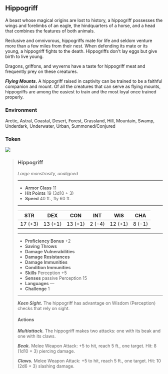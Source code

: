 ## Hippogriff
A beast whose magical origins are lost to history, a hippogriff possesses the wings and forelimbs of an eagle, the hindquarters of a horse, and a head that combines the features of both animals.

Reclusive and omnivorous, hippogriffs mate for life and seldom venture more than a few miles from their nest. When defending its mate or its young, a hippogriff fights to the death. Hippogriffs don't lay eggs but give birth to live young.

Dragons, griffons, and wyverns have a taste for hippogriff meat and frequently prey on these creatures.

***Flying Mounts.*** A hippogriff raised in captivity can be trained to be a faithful companion and mount. Of all the creatures that can serve as flying mounts, hippogriffs are among the easiest to train and the most loyal once trained properly.

### Environment
Arctic, Astral, Coastal, Desert, Forest, Grassland, Hill, Mountain, Swamp, Underdark, Underwater, Urban,  Summoned/Conjured

### Token
![](Hippogriff-Token.png)

>### Hippogriff
>*Large monstrosity, unaligned*
>___
>- **Armor Class** 11
>- **Hit Points** 19 (3d10 + 3)
>- **Speed** 40 ft., fly 60 ft.
>___
>|**STR**|**DEX**|**CON**|**INT**|**WIS**|**CHA**|
>|:---:|:---:|:---:|:---:|:---:|:---:|
>|17 (+3)|13 (+1)|13 (+1)|2 (-4)|12 (+1)|8 (-1)|
>
>___
>- **Proficiency Bonus** +2
>- **Saving Throws** 
>- **Damage Vulnerabilities** 
>- **Damage Resistances** 
>- **Damage Immunities** 
>- **Condition Immunities** 
>- **Skills** Perception +5
>- **Senses** passive Perception 15
>- **Languages** —
>- **Challenge** 1
>___
>***Keen Sight.*** The hippogriff has advantage on Wisdom (Perception) checks that rely on sight.
>
>#### Actions
>***Multiattack.*** The hippogriff makes two attacks: one with its beak and one with its claws.
>
>***Beak.*** Melee Weapon Attack: +5 to hit, reach 5 ft., one target. Hit: 8 (1d10 + 3) piercing damage.
>
>***Claws.*** Melee Weapon Attack: +5 to hit, reach 5 ft., one target. Hit: 10 (2d6 + 3) slashing damage.
>

